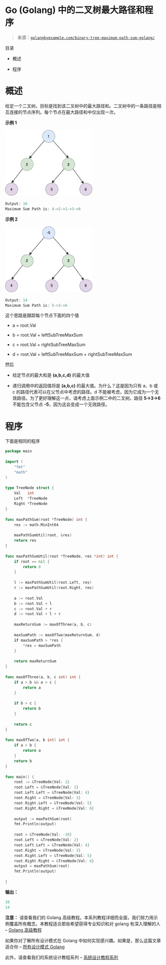 <!--yml

分类：未分类

日期：2024-10-13 06:51:28

-->

# Go (Golang) 中的二叉树最大路径和程序

> 来源：[`golangbyexample.com/binary-tree-maximum-path-sum-golang/`](https://golangbyexample.com/binary-tree-maximum-path-sum-golang/)

目录

+   概述

+   程序

# **概述**

给定一个二叉树。目标是找到该二叉树中的最大路径和。二叉树中的一条路径是相互连接的节点序列。每个节点在最大路径和中仅出现一次。

**示例 1**

![](img/9a9347838908483552b24df3dc54cd38.png)

```go
Output: 16
Maximum Sum Path is: 4->2->1->3->6
```

**示例 2**

![](img/5d5d541966db0c009ee43d55823891a8.png)

```go
Output: 14
Maximum Sum Path is: 5->3->6
```

这个思路是跟踪每个节点下面的四个值

+   a = root.Val

+   b = root.Val + leftSubTreeMaxSum

+   c = root.Val + rightSubTreeMaxSum

+   d = root.Val + leftSubTreeMaxSum + rightSubTreeMaxSum

然后

+   给定节点的最大和是 **(a,b,c,d)** 的最大值

+   递归调用中的返回值将是 **(a,b,c)** 的最大值。为什么？这是因为只有 a、b 或 c 的路径代表可以在父节点中考虑的路径。d 不能被考虑，因为它成为一个无效路径。为了更好理解这一点，请考虑上面示例二中的二叉树。路径 **5->3->6** 不能包含父节点 **-5**，因为这会变成一个无效路径。

# **程序**

下面是相同的程序

```go
package main

import (
	"fmt"
	"math"
)

type TreeNode struct {
	Val   int
	Left  *TreeNode
	Right *TreeNode
}

func maxPathSum(root *TreeNode) int {
	res := math.MinInt64

	maxPathSumUtil(root, &res)
	return res
}

func maxPathSumUtil(root *TreeNode, res *int) int {
	if root == nil {
		return 0
	}

	l := maxPathSumUtil(root.Left, res)
	r := maxPathSumUtil(root.Right, res)

	a := root.Val
	b := root.Val + l
	c := root.Val + r
	d := root.Val + l + r

	maxReturnSum := maxOfThree(a, b, c)

	maxSumPath := maxOfTwo(maxReturnSum, d)
	if maxSumPath > *res {
		*res = maxSumPath
	}

	return maxReturnSum
}

func maxOfThree(a, b, c int) int {
	if a > b && a > c {
		return a
	}

	if b > c {
		return b
	}

	return c
}

func maxOfTwo(a, b int) int {
	if a > b {
		return a
	}
	return b
}

func main() {
	root := &TreeNode{Val: 1}
	root.Left = &TreeNode{Val: 2}
	root.Left.Left = &TreeNode{Val: 4}
	root.Right = &TreeNode{Val: 3}
	root.Right.Left = &TreeNode{Val: 5}
	root.Right.Right = &TreeNode{Val: 6}

	output := maxPathSum(root)
	fmt.Println(output)

	root = &TreeNode{Val: -10}
	root.Left = &TreeNode{Val: 2}
	root.Left.Left = &TreeNode{Val: 4}
	root.Right = &TreeNode{Val: 3}
	root.Right.Left = &TreeNode{Val: 5}
	root.Right.Right = &TreeNode{Val: 6}
	output = maxPathSum(root)
	fmt.Println(output)

}
```

**输出：**

```go
16
14
```

**注意：** 请查看我们的 Golang 高级教程。本系列教程详细而全面，我们努力用示例覆盖所有概念。本教程适合那些希望获得专业知识和对 golang 有深入理解的人 – [Golang 高级教程](https://golangbyexample.com/golang-comprehensive-tutorial/)

如果你对了解所有设计模式在 Golang 中如何实现感兴趣。如果是，那么这篇文章适合你 – [所有设计模式 Golang](https://golangbyexample.com/all-design-patterns-golang/)

此外，请查看我们的系统设计教程系列 – [系统设计教程系列](https://techbyexample.com/system-design-questions/)


